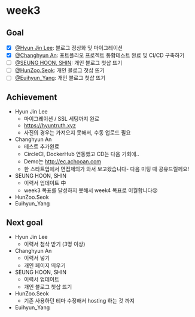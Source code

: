 # week3

## Goal

- [x] [@Hyun Jin Lee](https://github.com/HyunTruth): 블로그 정상화 및 마이그레이션
- [x] [@Changhyun An](https://github.com/achooan): 포트폴리오 프로젝트 통합테스트 완료 및 CI/CD 구축하기
- [ ] [@SEUNG HOON, SHIN](https://github.com/newinh): 개인 블로그 첫삽 뜨기
- [ ] [@HunZoo.Seok](https://github.com/zooozoo): 개인 블로그 첫삽 뜨기
- [ ] [@Euihyun_Yang](https://github.com/noahluftyang): 개인 블로그 첫삽 뜨기

## Achievement

- Hyun Jin Lee
  - 마이그레이션 / SSL 세팅까지 완료
  - https://hyuntruth.xyz
  - 사진의 경우는 가져오지 못해서, 수동 업로드 필요
- Changhyun An
  - 테스트 추가완료
  - CircleCI, DockerHub 연동했고 CD는 다음 기회에..
  - Demo는 http://ec.achooan.com
  - 한 스타트업에서 면접제의가 와서 보고왔습니다- 다음 미팅 때  공유드릴께요!
- SEUNG HOON, SHIN
  - 이력서 업데이트 中
  - week3 목표를 달성하지 못해서 week4 목표로 이월합니다😢
- HunZoo.Seok
- Euihyun_Yang

## Next goal

- Hyun Jin Lee 
  - 이력서 첨삭 받기 (3명 이상)
- Changhyun An
  - 이력서 넣기
  - 개인 페이지 띄우기
- SEUNG HOON, SHIN
  - 이력서 업데이트
  - 개인 블로그 첫삽 뜨기
- HunZoo.Seok
  - 기존 사용하던 테마 수정해서 hosting 하는 것 까지
- Euihyun_Yang
